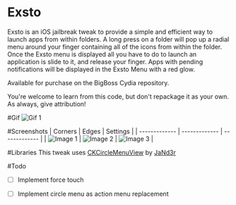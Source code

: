# Exsto

Exsto is an iOS jailbreak tweak to provide a simple and efficient way to launch apps from within folders. A long press on a folder will pop up a radial menu around your finger containing all of the icons from within the folder. Once the Exsto menu is displayed all you have to do to launch an application is slide to it, and release your finger. Apps with pending notifications will be displayed in the Exsto Menu with a red glow.

Available for purchase on the BigBoss Cydia repository.

You're welcome to learn from this code, but don't repackage it as your own. As always, give attribution!

#Gif
![Gif 1](https://github.com/zachatrocity/exsto/raw/master/exsto.gif)

#Screenshots
| Corners  | Edges |  Settings |
| ------------- | ------------- | ------------- |
|  ![Image 1](https://github.com/zachatrocity/exsto/blob/master/IMG_0313.PNG) | ![Image 2](https://github.com/zachatrocity/exsto/blob/master/IMG_0315.PNG)  | ![Image 3](https://github.com/zachatrocity/exsto/blob/master/IMG_0313.JPG)  |

#Libraries 
This tweak uses [CKCircleMenuView](https://github.com/JaNd3r/CKCircleMenuView) by [JaNd3r](https://github.com/JaNd3r)

#Todo
- [ ] Implement force touch
- [ ] Implement circle menu as action menu replacement

